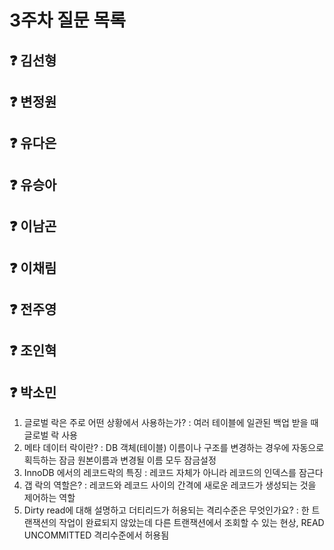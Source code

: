 # 3주차 질문 목록

## ❓ 김선형



## ❓ 변정원



## ❓ 유다은



## ❓ 유승아



## ❓ 이남곤



## ❓ 이채림



## ❓ 전주영



## ❓ 조인혁

## ❓ 박소민
1. 글로벌 락은 주로 어떤 상황에서 사용하는가?
    : 여러 테이블에 일관된 백업 받을 때 글로벌 락 사용
2. 메타 데이터 락이란?
    : DB 객체(테이블) 이름이나 구조를 변경하는 경우에 자동으로 획득하는 잠금
    원본이름과 변경될 이름 모두 잠금설정
3. InnoDB 에서의 레코드락의 특징
    :  레코드 자체가 아니라 레코드의 인덱스를 잠근다
4. 갭 락의 역할은?
    : 레코드와 레코드 사이의 간격에 새로운 레코드가 생성되는 것을 제어하는 역할
5. Dirty read에 대해 설명하고 더티리드가 허용되는 격리수준은 무엇인가요?
    : 한 트랜잭션의 작업이 완료되지 않았는데 다른 트랜잭션에서 조회할 수 있는 현상, READ UNCOMMITTED 격리수준에서 허용됨
